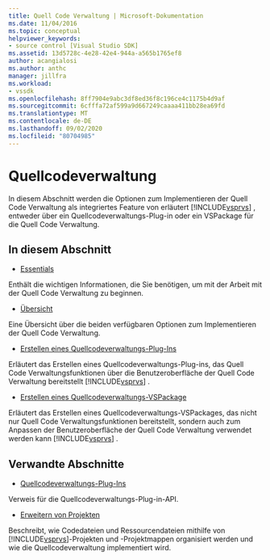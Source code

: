 ```yaml
---
title: Quell Code Verwaltung | Microsoft-Dokumentation
ms.date: 11/04/2016
ms.topic: conceptual
helpviewer_keywords:
- source control [Visual Studio SDK]
ms.assetid: 13d5728c-4e28-42e4-944a-a565b1765ef8
author: acangialosi
ms.author: anthc
manager: jillfra
ms.workload:
- vssdk
ms.openlocfilehash: 8ff7904e9abc3df8ed36f8c196ce4c1175b4d9af
ms.sourcegitcommit: 6cfffa72af599a9d667249caaaa411bb28ea69fd
ms.translationtype: MT
ms.contentlocale: de-DE
ms.lasthandoff: 09/02/2020
ms.locfileid: "80704985"
---
```

# <a name="source-control"></a>Quellcodeverwaltung
In diesem Abschnitt werden die Optionen zum Implementieren der Quell Code Verwaltung als integriertes Feature von erläutert [!INCLUDE[vsprvs](../../code-quality/includes/vsprvs_md.md)] , entweder über ein Quellcodeverwaltungs-Plug-in oder ein VSPackage für die Quell Code Verwaltung.

## <a name="in-this-section"></a>In diesem Abschnitt
- [Essentials](../../extensibility/internals/source-control-integration-essentials.md)

 Enthält die wichtigen Informationen, die Sie benötigen, um mit der Arbeit mit der Quell Code Verwaltung zu beginnen.

- [Übersicht](../../extensibility/internals/source-control-integration-overview.md)

 Eine Übersicht über die beiden verfügbaren Optionen zum Implementieren der Quell Code Verwaltung.

- [Erstellen eines Quellcodeverwaltungs-Plug-Ins](../../extensibility/internals/creating-a-source-control-plug-in.md)

 Erläutert das Erstellen eines Quellcodeverwaltungs-Plug-ins, das Quell Code Verwaltungsfunktionen über die Benutzeroberfläche der Quell Code Verwaltung bereitstellt [!INCLUDE[vsprvs](../../code-quality/includes/vsprvs_md.md)] .

- [Erstellen eines Quellcodeverwaltungs-VSPackage](../../extensibility/internals/creating-a-source-control-vspackage.md)

 Erläutert das Erstellen eines Quellcodeverwaltungs-VSPackages, das nicht nur Quell Code Verwaltungsfunktionen bereitstellt, sondern auch zum Anpassen der Benutzeroberfläche der Quell Code Verwaltung verwendet werden kann [!INCLUDE[vsprvs](../../code-quality/includes/vsprvs_md.md)] .

## <a name="related-sections"></a>Verwandte Abschnitte
- [Quellcodeverwaltungs-Plug-Ins](../../extensibility/source-control-plug-ins.md)

 Verweis für die Quellcodeverwaltungs-Plug-in-API.

- [Erweitern von Projekten](../../extensibility/extending-projects.md)

 Beschreibt, wie Codedateien und Ressourcendateien mithilfe von [!INCLUDE[vsprvs](../../code-quality/includes/vsprvs_md.md)]-Projekten und -Projektmappen organisiert werden und wie die Quellcodeverwaltung implementiert wird.
